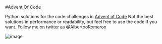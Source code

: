 #Advent Of Code

Python solutions for the code challenges in [Advent of Code][adventofcode]
Not the best solutions in performance or readability, but feel free to use the code if you want.
Follow me on twitter as @AlbertooRomeroo

[adventofcode]: http://adventofcode.com

![image](https://cloud.githubusercontent.com/assets/13922607/16898547/2bef7d7c-4ba3-11e6-9f49-2f1e7975453f.png)
